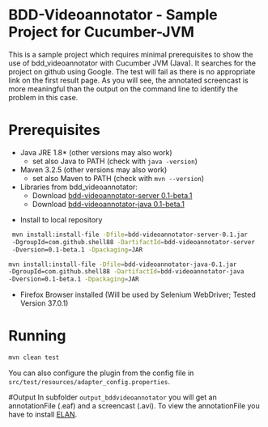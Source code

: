 # BDD-Videoannotator - Sample Project for Cucumber-JVM
This is a sample project which requires minimal prerequisites to show the use of bdd_videoannotator
with Cucumber JVM (Java). It searches for the project on github using Google. The test will fail as there is no appropriate link on the first result page. As you will see, the annotated screencast is more meaningful than the output on the command line to identify the problem in this case.

# Prerequisites
- Java JRE 1.8* (other versions may also work)
  * set also Java to PATH (check with `java -version`)
- Maven 3.2.5 (other versions may also work)
  * set also Maven to PATH (check with `mvn --version`)
- Libraries from bdd_videoannotator:
  * Download [bdd-videoannotator-server 0.1-beta.1](https://github.com/shell88/bdd_videoannotator/releases/download/v0.1-beta.1/bdd-videoannotator-java-0.1.jar) 
  * Download [bdd-videoannotator-java 0.1-beta.1](https://github.com/shell88/bdd_videoannotator/releases/download/v0.1-beta.1/bdd-videoannotator-java-0.1.jar)
 * Install to local repository
```sh
 mvn install:install-file -Dfile=bdd-videoannotator-server-0.1.jar 
 -DgroupId=com.github.shell88 -DartifactId=bdd-videoannotator-server 
 -Dversion=0.1-beta.1 -Dpackaging=JAR
```
```sh
mvn install:install-file -Dfile=bdd-videoannotator-java-0.1.jar 
-DgroupId=com.github.shell88 -DartifactId=bdd-videoannotator-java 
-Dversion=0.1-beta.1 -Dpackaging=JAR
```
- Firefox Browser installed (Will be used by Selenium WebDriver; Tested Version 37.0.1)

# Running

```sh
mvn clean test
```
You can also configure the plugin from the config file in `src/test/resources/adapter_config.properties`.

#Output
In subfolder `output_bddvideoannotator` you will get an annotationFile (.eaf) and a screencast (.avi).
To view the annotationFile you have to install [ELAN](https://tla.mpi.nl/tools/tla-tools/elan/download/).
 


